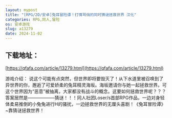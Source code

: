 ```yaml
---
layout: mypost
title: "[RPG/2D/安卓]兔耳冒险谭！打情骂俏的同时猜谜拯救世界 汉化"
categories: RPG,同人,冒险
os: 安卓游戏
slug: a13279
date: 2024-11-02
---
```


## 下载地址：

[https://qfafa.com/article/13279.html](https://qfafa.com/article/13279.html)

游戏介绍：
说这个可能有点突然，但世界即将要毁灭了！从下水道里被召唤到了异世界的你，邂逅了可爱娇柔的兔耳精灵海坂。海坂邀请你与她一起拯救世界。可这个世界因为“恶意”被抽离，大家都没有战斗的概念。这要如何拯救世界呢？？？答案居然是——————猜谜！！！同人社团Loser/s首部RPG作品，一边对身轻体柔易推倒的小兔兔进行H的骚扰，一边拯救世界的无厘头喜剧！《兔耳冒险谭》~靠猜谜拯救世界！